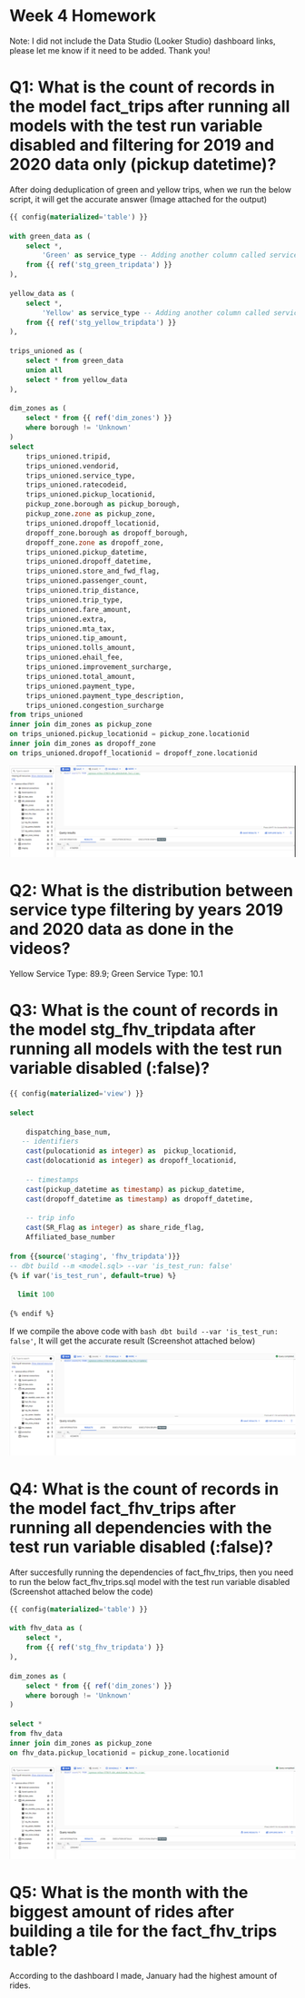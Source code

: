 # Week 4 Homework

Note: I did not include the Data Studio (Looker Studio) dashboard links, please let me know if it need to be added. Thank you!

# Q1: What is the count of records in the model fact_trips after running all models with the test run variable disabled and filtering for 2019 and 2020 data only (pickup datetime)?

After doing deduplication of green and yellow trips, when we run the below script, it will get the accurate answer (Image attached for the output)

```sql
{{ config(materialized='table') }}

with green_data as (
    select *, 
        'Green' as service_type -- Adding another column called service type and all fields will be Green to identify the green taxi data
    from {{ ref('stg_green_tripdata') }}
), 

yellow_data as (
    select *, 
        'Yellow' as service_type -- Adding another column called service type and all fields will be Green to identify the green taxi data
    from {{ ref('stg_yellow_tripdata') }}
), 

trips_unioned as (
    select * from green_data
    union all
    select * from yellow_data
), 

dim_zones as (
    select * from {{ ref('dim_zones') }}
    where borough != 'Unknown'
)
select 
    trips_unioned.tripid, 
    trips_unioned.vendorid, 
    trips_unioned.service_type,
    trips_unioned.ratecodeid, 
    trips_unioned.pickup_locationid, 
    pickup_zone.borough as pickup_borough, 
    pickup_zone.zone as pickup_zone, 
    trips_unioned.dropoff_locationid,
    dropoff_zone.borough as dropoff_borough, 
    dropoff_zone.zone as dropoff_zone,  
    trips_unioned.pickup_datetime, 
    trips_unioned.dropoff_datetime, 
    trips_unioned.store_and_fwd_flag, 
    trips_unioned.passenger_count, 
    trips_unioned.trip_distance, 
    trips_unioned.trip_type, 
    trips_unioned.fare_amount, 
    trips_unioned.extra, 
    trips_unioned.mta_tax, 
    trips_unioned.tip_amount, 
    trips_unioned.tolls_amount, 
    trips_unioned.ehail_fee, 
    trips_unioned.improvement_surcharge, 
    trips_unioned.total_amount, 
    trips_unioned.payment_type, 
    trips_unioned.payment_type_description, 
    trips_unioned.congestion_surcharge
from trips_unioned
inner join dim_zones as pickup_zone
on trips_unioned.pickup_locationid = pickup_zone.locationid
inner join dim_zones as dropoff_zone
on trips_unioned.dropoff_locationid = dropoff_zone.locationid
```
![alt text](https://github.com/AbdulWahabAbrar/de-zoomcamp-2023/blob/main/q1.png "Fact Table Count")

# Q2: What is the distribution between service type filtering by years 2019 and 2020 data as done in the videos?

Yellow Service Type: 89.9; Green Service Type: 10.1

# Q3: What is the count of records in the model stg_fhv_tripdata after running all models with the test run variable disabled (:false)?

```sql
{{ config(materialized='view') }}

select

    dispatching_base_num,
   -- identifiers
    cast(pulocationid as integer) as  pickup_locationid,
    cast(dolocationid as integer) as dropoff_locationid,
    
    -- timestamps
    cast(pickup_datetime as timestamp) as pickup_datetime,
    cast(dropoff_datetime as timestamp) as dropoff_datetime,
    
    -- trip info
    cast(SR_Flag as integer) as share_ride_flag,
    Affiliated_base_number

from {{source('staging', 'fhv_tripdata')}}
-- dbt build --m <model.sql> --var 'is_test_run: false'
{% if var('is_test_run', default=true) %}

  limit 100

{% endif %}
```

If we compile the above code with ```bash dbt build --var 'is_test_run: false'```, It will get the accurate result (Screenshot attached below)

![alt text](https://github.com/AbdulWahabAbrar/de-zoomcamp-2023/blob/main/q3.png "Stg FHV Table Count")

# Q4: What is the count of records in the model fact_fhv_trips after running all dependencies with the test run variable disabled (:false)?

After succesfully running the dependencies of fact_fhv_trips, then you need to run the below fact_fhv_trips.sql model with the test run variable disabled (Screenshot attached below the code)

```sql
{{ config(materialized='table') }}

with fhv_data as (
    select *, 
    from {{ ref('stg_fhv_tripdata') }}
),

dim_zones as (
    select * from {{ ref('dim_zones') }}
    where borough != 'Unknown'
)

select *
from fhv_data
inner join dim_zones as pickup_zone
on fhv_data.pickup_locationid = pickup_zone.locationid
```
![alt text](https://github.com/AbdulWahabAbrar/de-zoomcamp-2023/blob/main/q4.png "fact_fhv_trips in BQ")

# Q5: What is the month with the biggest amount of rides after building a tile for the fact_fhv_trips table?
 
 According to the dashboard I made, January had the highest amount of rides.
